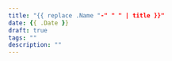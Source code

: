 ```yaml
---
title: "{{ replace .Name "-" " " | title }}"
date: {{ .Date }}
draft: true
tags: ""
description: ""
---
```



